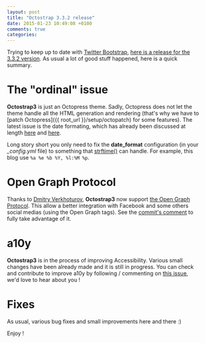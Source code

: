 ```yaml
---
layout: post
title: "Octostrap 3.3.2 release"
date: 2015-01-23 10:49:08 +0100
comments: true
categories: 
---
```


Trying to keep up to date with
[Twitter Bootstrap](http://blog.getbootstrap.com/2015/01/19/bootstrap-3-3-2-released/),
[here is a release for the 3.3.2 version](https://github.com/kAworu/octostrap3/releases/tag/v3.3.2).
As usual a lot of good stuff happened, here is a quick summary.

The "ordinal" issue
===================
**Octostrap3** is just an Octopress theme. Sadly, Octopress does not let the
theme handle all the HTML generation and rendering (that's why we have to
[patch Octopress]({{ root_url }}/setup/octopatch) for some features). The
latest issue is the date formating, which has already been discussed at length
[here](https://github.com/kAworu/octostrap3/commit/a719bb0bef43a212efd09c74ce07e4e35153635f)
and
[here](https://github.com/kAworu/octostrap3/issues/41).

Long story short you only need to fix the **date\_format** configuration (in
your *\_config.yml* file) to something that
[strftime()](http://www.ruby-doc.org/core-2.2.0/Time.html#method-i-strftime)
can handle. For example, this blog use `%a %e %b %Y, %l:%M %p`.

Open Graph Protocol
===================
Thanks to [Dmitry Verkhoturov](https://github.com/paskal), **Octostrap3** now
support [the Open Graph Protocol](http://opengraphprotocol.org/). This allow a
better integration with Facebook and some others social medias (using the
Open Graph tags). See the
[commit's comment](https://github.com/kAworu/octostrap3/commit/f8ab42916cbb26e59ccc3f1ba1afd415a58e01f2) 
to fully take advantage of it.

a10y
====
**Octostrap3** is in the process of improving Accessibility. Various small
changes have been already made and it is still in progress. You can check and
contribute to improve a10y by following / commenting on
[this issue](https://github.com/kAworu/octostrap3/issues/38), we'd love to hear
about you !

Fixes
=====
As usual, various bug fixes and small improvements here and there :)

Enjoy !
